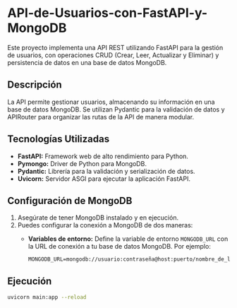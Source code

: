 # API-de-Usuarios-con-FastAPI-y-MongoDB
Este proyecto implementa una API REST utilizando FastAPI para la gestión de usuarios, con operaciones CRUD (Crear, Leer, Actualizar y Eliminar) y persistencia de datos en una base de datos MongoDB.

## Descripción

La API permite gestionar usuarios, almacenando su información en una base de datos MongoDB. Se utilizan Pydantic para la validación de datos y APIRouter para organizar las rutas de la API de manera modular.

## Tecnologías Utilizadas

*   **FastAPI:** Framework web de alto rendimiento para Python.
*   **Pymongo:** Driver de Python para MongoDB.
*   **Pydantic:** Librería para la validación y serialización de datos.
*   **Uvicorn:** Servidor ASGI para ejecutar la aplicación FastAPI.

## Configuración de MongoDB

1.  Asegúrate de tener MongoDB instalado y en ejecución.
2.  Puedes configurar la conexión a MongoDB de dos maneras:
    *   **Variables de entorno:** Define la variable de entorno `MONGODB_URL` con la URL de conexión a tu base de datos MongoDB. Por ejemplo:

        ```
        MONGODB_URL=mongodb://usuario:contraseña@host:puerto/nombre_de_la_base_de_datos
        ```

## Ejecución

```bash
uvicorn main:app --reload

